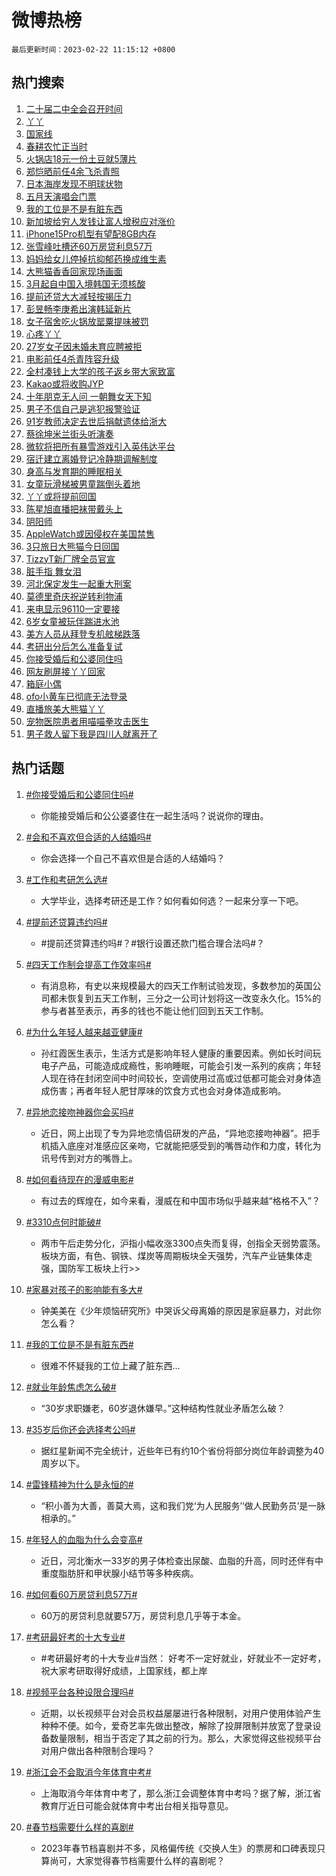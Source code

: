 # 微博热榜

`最后更新时间：2023-02-22 11:15:12 +0800`

## 热门搜索

1. [二十届二中全会召开时间](https://m.weibo.cn/search?containerid=100103type%3D1%26t%3D10%26q%3D%23%E4%BA%8C%E5%8D%81%E5%B1%8A%E4%BA%8C%E4%B8%AD%E5%85%A8%E4%BC%9A%E5%8F%AC%E5%BC%80%E6%97%B6%E9%97%B4%23&stream_entry_id=51&isnewpage=1&extparam=seat%3D1%26stream_entry_id%3D51%26c_type%3D51%26cate%3D10103%26pos%3D0%26filter_type%3Drealtimehot%26dgr%3D0%26display_time%3D1677035710%26pre_seqid%3D167703571045901738303&luicode=10000011&lfid=106003type%253D25%2526t%253D3%2526disable_hot%253D1%2526filter_type%253Drealtimehot)
1. [丫丫](https://m.weibo.cn/search?containerid=100103type%3D1%26t%3D10%26q%3D%E4%B8%AB%E4%B8%AB&stream_entry_id=31&isnewpage=1&extparam=seat%3D1%26c_type%3D31%26band_rank%3D1%26filter_type%3Drealtimehot%26cate%3D5001%26q%3D%25E4%25B8%25AB%25E4%25B8%25AB%26dgr%3D0%26stream_entry_id%3D31%26realpos%3D1%26pos%3D0%26lcate%3D5001%26flag%3D16%26display_time%3D1677035710%26pre_seqid%3D167703571045901738303&luicode=10000011&lfid=106003type%253D25%2526t%253D3%2526disable_hot%253D1%2526filter_type%253Drealtimehot)
1. [国家线](https://m.weibo.cn/search?containerid=100103type%3D1%26t%3D10%26q%3D%E5%9B%BD%E5%AE%B6%E7%BA%BF&stream_entry_id=31&isnewpage=1&extparam=seat%3D1%26c_type%3D31%26band_rank%3D2%26filter_type%3Drealtimehot%26cate%3D5001%26q%3D%25E5%259B%25BD%25E5%25AE%25B6%25E7%25BA%25BF%26dgr%3D0%26stream_entry_id%3D31%26realpos%3D2%26pos%3D1%26lcate%3D5001%26flag%3D16%26display_time%3D1677035710%26pre_seqid%3D167703571045901738303&luicode=10000011&lfid=106003type%253D25%2526t%253D3%2526disable_hot%253D1%2526filter_type%253Drealtimehot)
1. [春耕农忙正当时](https://m.weibo.cn/search?containerid=100103type%3D1%26t%3D10%26q%3D%23%E6%98%A5%E8%80%95%E5%86%9C%E5%BF%99%E6%AD%A3%E5%BD%93%E6%97%B6%23&stream_entry_id=31&isnewpage=1&extparam=seat%3D1%26c_type%3D31%26band_rank%3D3%26filter_type%3Drealtimehot%26cate%3D5001%26q%3D%2523%25E6%2598%25A5%25E8%2580%2595%25E5%2586%259C%25E5%25BF%2599%25E6%25AD%25A3%25E5%25BD%2593%25E6%2597%25B6%2523%26dgr%3D0%26stream_entry_id%3D31%26realpos%3D3%26pos%3D2%26lcate%3D5001%26flag%3D1%26display_time%3D1677035710%26pre_seqid%3D167703571045901738303&luicode=10000011&lfid=106003type%253D25%2526t%253D3%2526disable_hot%253D1%2526filter_type%253Drealtimehot)
1. [火锅店18元一份土豆就5薄片](https://m.weibo.cn/search?containerid=100103type%3D1%26t%3D10%26q%3D%23%E7%81%AB%E9%94%85%E5%BA%9718%E5%85%83%E4%B8%80%E4%BB%BD%E5%9C%9F%E8%B1%86%E5%B0%B15%E8%96%84%E7%89%87%23&stream_entry_id=31&isnewpage=1&extparam=seat%3D1%26c_type%3D31%26band_rank%3D4%26filter_type%3Drealtimehot%26cate%3D5001%26q%3D%2523%25E7%2581%25AB%25E9%2594%2585%25E5%25BA%259718%25E5%2585%2583%25E4%25B8%2580%25E4%25BB%25BD%25E5%259C%259F%25E8%25B1%2586%25E5%25B0%25B15%25E8%2596%2584%25E7%2589%2587%2523%26dgr%3D0%26stream_entry_id%3D31%26realpos%3D4%26pos%3D3%26lcate%3D5001%26flag%3D1%26display_time%3D1677035710%26pre_seqid%3D167703571045901738303&luicode=10000011&lfid=106003type%253D25%2526t%253D3%2526disable_hot%253D1%2526filter_type%253Drealtimehot)
1. [郑恺晒前任4余飞杀青照](https://m.weibo.cn/search?containerid=100103type%3D1%26t%3D10%26q%3D%23%E9%83%91%E6%81%BA%E6%99%92%E5%89%8D%E4%BB%BB4%E4%BD%99%E9%A3%9E%E6%9D%80%E9%9D%92%E7%85%A7%23&stream_entry_id=31&isnewpage=1&extparam=seat%3D1%26c_type%3D31%26band_rank%3D5%26filter_type%3Drealtimehot%26cate%3D5001%26q%3D%2523%25E9%2583%2591%25E6%2581%25BA%25E6%2599%2592%25E5%2589%258D%25E4%25BB%25BB4%25E4%25BD%2599%25E9%25A3%259E%25E6%259D%2580%25E9%259D%2592%25E7%2585%25A7%2523%26dgr%3D0%26stream_entry_id%3D31%26realpos%3D5%26pos%3D4%26lcate%3D5001%26flag%3D1%26display_time%3D1677035710%26pre_seqid%3D167703571045901738303&luicode=10000011&lfid=106003type%253D25%2526t%253D3%2526disable_hot%253D1%2526filter_type%253Drealtimehot)
1. [日本海岸发现不明球状物](https://m.weibo.cn/search?containerid=100103type%3D1%26t%3D10%26q%3D%23%E6%97%A5%E6%9C%AC%E6%B5%B7%E5%B2%B8%E5%8F%91%E7%8E%B0%E4%B8%8D%E6%98%8E%E7%90%83%E7%8A%B6%E7%89%A9%23&stream_entry_id=31&isnewpage=1&extparam=seat%3D1%26c_type%3D31%26band_rank%3D6%26filter_type%3Drealtimehot%26cate%3D5001%26q%3D%2523%25E6%2597%25A5%25E6%259C%25AC%25E6%25B5%25B7%25E5%25B2%25B8%25E5%258F%2591%25E7%258E%25B0%25E4%25B8%258D%25E6%2598%258E%25E7%2590%2583%25E7%258A%25B6%25E7%2589%25A9%2523%26dgr%3D0%26stream_entry_id%3D31%26realpos%3D6%26pos%3D5%26lcate%3D5001%26flag%3D1%26display_time%3D1677035710%26pre_seqid%3D167703571045901738303&luicode=10000011&lfid=106003type%253D25%2526t%253D3%2526disable_hot%253D1%2526filter_type%253Drealtimehot)
1. [五月天演唱会门票](https://m.weibo.cn/search?containerid=100103type%3D1%26t%3D10%26q%3D%E4%BA%94%E6%9C%88%E5%A4%A9%E6%BC%94%E5%94%B1%E4%BC%9A%E9%97%A8%E7%A5%A8&stream_entry_id=31&isnewpage=1&extparam=seat%3D1%26c_type%3D31%26band_rank%3D7%26filter_type%3Drealtimehot%26cate%3D5001%26q%3D%25E4%25BA%2594%25E6%259C%2588%25E5%25A4%25A9%25E6%25BC%2594%25E5%2594%25B1%25E4%25BC%259A%25E9%2597%25A8%25E7%25A5%25A8%26dgr%3D0%26stream_entry_id%3D31%26realpos%3D7%26pos%3D6%26lcate%3D5001%26flag%3D1%26display_time%3D1677035710%26pre_seqid%3D167703571045901738303&luicode=10000011&lfid=106003type%253D25%2526t%253D3%2526disable_hot%253D1%2526filter_type%253Drealtimehot)
1. [我的工位是不是有脏东西](https://m.weibo.cn/search?containerid=100103type%3D1%26t%3D10%26q%3D%23%E6%88%91%E7%9A%84%E5%B7%A5%E4%BD%8D%E6%98%AF%E4%B8%8D%E6%98%AF%E6%9C%89%E8%84%8F%E4%B8%9C%E8%A5%BF%23&stream_entry_id=31&isnewpage=1&extparam=seat%3D1%26c_type%3D31%26band_rank%3D8%26filter_type%3Drealtimehot%26cate%3D5001%26q%3D%2523%25E6%2588%2591%25E7%259A%2584%25E5%25B7%25A5%25E4%25BD%258D%25E6%2598%25AF%25E4%25B8%258D%25E6%2598%25AF%25E6%259C%2589%25E8%2584%258F%25E4%25B8%259C%25E8%25A5%25BF%2523%26dgr%3D0%26stream_entry_id%3D31%26realpos%3D8%26pos%3D7%26lcate%3D5001%26flag%3D1%26display_time%3D1677035710%26pre_seqid%3D167703571045901738303&luicode=10000011&lfid=106003type%253D25%2526t%253D3%2526disable_hot%253D1%2526filter_type%253Drealtimehot)
1. [新加坡给穷人发钱让富人增税应对涨价](https://m.weibo.cn/search?containerid=100103type%3D1%26t%3D10%26q%3D%23%E6%96%B0%E5%8A%A0%E5%9D%A1%E7%BB%99%E7%A9%B7%E4%BA%BA%E5%8F%91%E9%92%B1%E8%AE%A9%E5%AF%8C%E4%BA%BA%E5%A2%9E%E7%A8%8E%E5%BA%94%E5%AF%B9%E6%B6%A8%E4%BB%B7%23&stream_entry_id=31&isnewpage=1&extparam=seat%3D1%26c_type%3D31%26band_rank%3D9%26filter_type%3Drealtimehot%26cate%3D5001%26q%3D%2523%25E6%2596%25B0%25E5%258A%25A0%25E5%259D%25A1%25E7%25BB%2599%25E7%25A9%25B7%25E4%25BA%25BA%25E5%258F%2591%25E9%2592%25B1%25E8%25AE%25A9%25E5%25AF%258C%25E4%25BA%25BA%25E5%25A2%259E%25E7%25A8%258E%25E5%25BA%2594%25E5%25AF%25B9%25E6%25B6%25A8%25E4%25BB%25B7%2523%26dgr%3D0%26stream_entry_id%3D31%26realpos%3D9%26pos%3D8%26lcate%3D5001%26flag%3D1%26display_time%3D1677035710%26pre_seqid%3D167703571045901738303&luicode=10000011&lfid=106003type%253D25%2526t%253D3%2526disable_hot%253D1%2526filter_type%253Drealtimehot)
1. [iPhone15Pro机型有望配8GB内存](https://m.weibo.cn/search?containerid=100103type%3D1%26t%3D10%26q%3D%23iPhone15Pro%E6%9C%BA%E5%9E%8B%E6%9C%89%E6%9C%9B%E9%85%8D8GB%E5%86%85%E5%AD%98%23&stream_entry_id=31&isnewpage=1&extparam=seat%3D1%26c_type%3D31%26band_rank%3D10%26filter_type%3Drealtimehot%26cate%3D5001%26q%3D%2523iPhone15Pro%25E6%259C%25BA%25E5%259E%258B%25E6%259C%2589%25E6%259C%259B%25E9%2585%258D8GB%25E5%2586%2585%25E5%25AD%2598%2523%26dgr%3D0%26stream_entry_id%3D31%26realpos%3D10%26pos%3D9%26lcate%3D5001%26flag%3D1%26display_time%3D1677035710%26pre_seqid%3D167703571045901738303&luicode=10000011&lfid=106003type%253D25%2526t%253D3%2526disable_hot%253D1%2526filter_type%253Drealtimehot)
1. [张雪峰吐槽还60万房贷利息57万](https://m.weibo.cn/search?containerid=100103type%3D1%26t%3D10%26q%3D%23%E5%BC%A0%E9%9B%AA%E5%B3%B0%E5%90%90%E6%A7%BD%E8%BF%9860%E4%B8%87%E6%88%BF%E8%B4%B7%E5%88%A9%E6%81%AF57%E4%B8%87%23&stream_entry_id=31&isnewpage=1&extparam=seat%3D1%26c_type%3D31%26band_rank%3D11%26filter_type%3Drealtimehot%26cate%3D5001%26q%3D%2523%25E5%25BC%25A0%25E9%259B%25AA%25E5%25B3%25B0%25E5%2590%2590%25E6%25A7%25BD%25E8%25BF%259860%25E4%25B8%2587%25E6%2588%25BF%25E8%25B4%25B7%25E5%2588%25A9%25E6%2581%25AF57%25E4%25B8%2587%2523%26dgr%3D0%26stream_entry_id%3D31%26realpos%3D11%26pos%3D10%26lcate%3D5001%26flag%3D2%26display_time%3D1677035710%26pre_seqid%3D167703571045901738303&luicode=10000011&lfid=106003type%253D25%2526t%253D3%2526disable_hot%253D1%2526filter_type%253Drealtimehot)
1. [妈妈给女儿停掉抗抑郁药换成维生素](https://m.weibo.cn/search?containerid=100103type%3D1%26t%3D10%26q%3D%23%E5%A6%88%E5%A6%88%E7%BB%99%E5%A5%B3%E5%84%BF%E5%81%9C%E6%8E%89%E6%8A%97%E6%8A%91%E9%83%81%E8%8D%AF%E6%8D%A2%E6%88%90%E7%BB%B4%E7%94%9F%E7%B4%A0%23&stream_entry_id=31&isnewpage=1&extparam=seat%3D1%26c_type%3D31%26band_rank%3D12%26filter_type%3Drealtimehot%26cate%3D5001%26q%3D%2523%25E5%25A6%2588%25E5%25A6%2588%25E7%25BB%2599%25E5%25A5%25B3%25E5%2584%25BF%25E5%2581%259C%25E6%258E%2589%25E6%258A%2597%25E6%258A%2591%25E9%2583%2581%25E8%258D%25AF%25E6%258D%25A2%25E6%2588%2590%25E7%25BB%25B4%25E7%2594%259F%25E7%25B4%25A0%2523%26dgr%3D0%26stream_entry_id%3D31%26realpos%3D12%26pos%3D11%26lcate%3D5001%26flag%3D1%26display_time%3D1677035710%26pre_seqid%3D167703571045901738303&luicode=10000011&lfid=106003type%253D25%2526t%253D3%2526disable_hot%253D1%2526filter_type%253Drealtimehot)
1. [大熊猫香香回家现场画面](https://m.weibo.cn/search?containerid=100103type%3D1%26t%3D10%26q%3D%23%E5%A4%A7%E7%86%8A%E7%8C%AB%E9%A6%99%E9%A6%99%E5%9B%9E%E5%AE%B6%E7%8E%B0%E5%9C%BA%E7%94%BB%E9%9D%A2%23&stream_entry_id=31&isnewpage=1&extparam=seat%3D1%26c_type%3D31%26band_rank%3D13%26filter_type%3Drealtimehot%26cate%3D5001%26q%3D%2523%25E5%25A4%25A7%25E7%2586%258A%25E7%258C%25AB%25E9%25A6%2599%25E9%25A6%2599%25E5%259B%259E%25E5%25AE%25B6%25E7%258E%25B0%25E5%259C%25BA%25E7%2594%25BB%25E9%259D%25A2%2523%26dgr%3D0%26stream_entry_id%3D31%26realpos%3D13%26pos%3D12%26lcate%3D5001%26flag%3D0%26display_time%3D1677035710%26pre_seqid%3D167703571045901738303&luicode=10000011&lfid=106003type%253D25%2526t%253D3%2526disable_hot%253D1%2526filter_type%253Drealtimehot)
1. [3月起自中国入境韩国无须核酸](https://m.weibo.cn/search?containerid=100103type%3D1%26t%3D10%26q%3D%233%E6%9C%88%E8%B5%B7%E8%87%AA%E4%B8%AD%E5%9B%BD%E5%85%A5%E5%A2%83%E9%9F%A9%E5%9B%BD%E6%97%A0%E9%A1%BB%E6%A0%B8%E9%85%B8%23&stream_entry_id=31&isnewpage=1&extparam=seat%3D1%26c_type%3D31%26band_rank%3D14%26filter_type%3Drealtimehot%26cate%3D5001%26q%3D%25233%25E6%259C%2588%25E8%25B5%25B7%25E8%2587%25AA%25E4%25B8%25AD%25E5%259B%25BD%25E5%2585%25A5%25E5%25A2%2583%25E9%259F%25A9%25E5%259B%25BD%25E6%2597%25A0%25E9%25A1%25BB%25E6%25A0%25B8%25E9%2585%25B8%2523%26dgr%3D0%26stream_entry_id%3D31%26realpos%3D14%26pos%3D13%26lcate%3D5001%26flag%3D1%26display_time%3D1677035710%26pre_seqid%3D167703571045901738303&luicode=10000011&lfid=106003type%253D25%2526t%253D3%2526disable_hot%253D1%2526filter_type%253Drealtimehot)
1. [提前还贷大大减轻按揭压力](https://m.weibo.cn/search?containerid=100103type%3D1%26t%3D10%26q%3D%23%E6%8F%90%E5%89%8D%E8%BF%98%E8%B4%B7%E5%A4%A7%E5%A4%A7%E5%87%8F%E8%BD%BB%E6%8C%89%E6%8F%AD%E5%8E%8B%E5%8A%9B%23&stream_entry_id=31&isnewpage=1&extparam=seat%3D1%26c_type%3D31%26band_rank%3D15%26filter_type%3Drealtimehot%26cate%3D5001%26q%3D%2523%25E6%258F%2590%25E5%2589%258D%25E8%25BF%2598%25E8%25B4%25B7%25E5%25A4%25A7%25E5%25A4%25A7%25E5%2587%258F%25E8%25BD%25BB%25E6%258C%2589%25E6%258F%25AD%25E5%258E%258B%25E5%258A%259B%2523%26dgr%3D0%26stream_entry_id%3D31%26realpos%3D15%26pos%3D14%26lcate%3D5001%26flag%3D1%26display_time%3D1677035710%26pre_seqid%3D167703571045901738303&luicode=10000011&lfid=106003type%253D25%2526t%253D3%2526disable_hot%253D1%2526filter_type%253Drealtimehot)
1. [彭昱畅李庚希出演韩延新片](https://m.weibo.cn/search?containerid=100103type%3D1%26t%3D10%26q%3D%23%E5%BD%AD%E6%98%B1%E7%95%85%E6%9D%8E%E5%BA%9A%E5%B8%8C%E5%87%BA%E6%BC%94%E9%9F%A9%E5%BB%B6%E6%96%B0%E7%89%87%23&stream_entry_id=31&isnewpage=1&extparam=seat%3D1%26c_type%3D31%26band_rank%3D16%26filter_type%3Drealtimehot%26cate%3D5001%26q%3D%2523%25E5%25BD%25AD%25E6%2598%25B1%25E7%2595%2585%25E6%259D%258E%25E5%25BA%259A%25E5%25B8%258C%25E5%2587%25BA%25E6%25BC%2594%25E9%259F%25A9%25E5%25BB%25B6%25E6%2596%25B0%25E7%2589%2587%2523%26dgr%3D0%26stream_entry_id%3D31%26realpos%3D16%26pos%3D15%26lcate%3D5001%26flag%3D1%26display_time%3D1677035710%26pre_seqid%3D167703571045901738303&luicode=10000011&lfid=106003type%253D25%2526t%253D3%2526disable_hot%253D1%2526filter_type%253Drealtimehot)
1. [女子宿舍吃火锅放罂粟提味被罚](https://m.weibo.cn/search?containerid=100103type%3D1%26t%3D10%26q%3D%23%E5%A5%B3%E5%AD%90%E5%AE%BF%E8%88%8D%E5%90%83%E7%81%AB%E9%94%85%E6%94%BE%E7%BD%82%E7%B2%9F%E6%8F%90%E5%91%B3%E8%A2%AB%E7%BD%9A%23&stream_entry_id=31&isnewpage=1&extparam=seat%3D1%26c_type%3D31%26band_rank%3D17%26filter_type%3Drealtimehot%26cate%3D5001%26q%3D%2523%25E5%25A5%25B3%25E5%25AD%2590%25E5%25AE%25BF%25E8%2588%258D%25E5%2590%2583%25E7%2581%25AB%25E9%2594%2585%25E6%2594%25BE%25E7%25BD%2582%25E7%25B2%259F%25E6%258F%2590%25E5%2591%25B3%25E8%25A2%25AB%25E7%25BD%259A%2523%26dgr%3D0%26stream_entry_id%3D31%26realpos%3D17%26pos%3D16%26lcate%3D5001%26flag%3D0%26display_time%3D1677035710%26pre_seqid%3D167703571045901738303&luicode=10000011&lfid=106003type%253D25%2526t%253D3%2526disable_hot%253D1%2526filter_type%253Drealtimehot)
1. [心疼丫丫](https://m.weibo.cn/search?containerid=100103type%3D1%26t%3D10%26q%3D%23%E5%BF%83%E7%96%BC%E4%B8%AB%E4%B8%AB%23&stream_entry_id=31&isnewpage=1&extparam=seat%3D1%26c_type%3D31%26band_rank%3D18%26filter_type%3Drealtimehot%26cate%3D5001%26q%3D%2523%25E5%25BF%2583%25E7%2596%25BC%25E4%25B8%25AB%25E4%25B8%25AB%2523%26dgr%3D0%26stream_entry_id%3D31%26realpos%3D18%26pos%3D17%26lcate%3D5001%26flag%3D1%26display_time%3D1677035710%26pre_seqid%3D167703571045901738303&luicode=10000011&lfid=106003type%253D25%2526t%253D3%2526disable_hot%253D1%2526filter_type%253Drealtimehot)
1. [27岁女子因未婚未育应聘被拒](https://m.weibo.cn/search?containerid=100103type%3D1%26t%3D10%26q%3D%2327%E5%B2%81%E5%A5%B3%E5%AD%90%E5%9B%A0%E6%9C%AA%E5%A9%9A%E6%9C%AA%E8%82%B2%E5%BA%94%E8%81%98%E8%A2%AB%E6%8B%92%23&stream_entry_id=31&isnewpage=1&extparam=seat%3D1%26c_type%3D31%26band_rank%3D19%26filter_type%3Drealtimehot%26cate%3D5001%26q%3D%252327%25E5%25B2%2581%25E5%25A5%25B3%25E5%25AD%2590%25E5%259B%25A0%25E6%259C%25AA%25E5%25A9%259A%25E6%259C%25AA%25E8%2582%25B2%25E5%25BA%2594%25E8%2581%2598%25E8%25A2%25AB%25E6%258B%2592%2523%26dgr%3D0%26stream_entry_id%3D31%26realpos%3D19%26pos%3D18%26lcate%3D5001%26flag%3D0%26display_time%3D1677035710%26pre_seqid%3D167703571045901738303&luicode=10000011&lfid=106003type%253D25%2526t%253D3%2526disable_hot%253D1%2526filter_type%253Drealtimehot)
1. [电影前任4杀青阵容升级](https://m.weibo.cn/search?containerid=100103type%3D1%26t%3D10%26q%3D%23%E7%94%B5%E5%BD%B1%E5%89%8D%E4%BB%BB4%E6%9D%80%E9%9D%92%E9%98%B5%E5%AE%B9%E5%8D%87%E7%BA%A7%23&stream_entry_id=31&isnewpage=1&extparam=seat%3D1%26c_type%3D31%26band_rank%3D20%26filter_type%3Drealtimehot%26cate%3D5001%26q%3D%2523%25E7%2594%25B5%25E5%25BD%25B1%25E5%2589%258D%25E4%25BB%25BB4%25E6%259D%2580%25E9%259D%2592%25E9%2598%25B5%25E5%25AE%25B9%25E5%258D%2587%25E7%25BA%25A7%2523%26dgr%3D0%26stream_entry_id%3D31%26realpos%3D20%26pos%3D19%26lcate%3D5001%26flag%3D0%26display_time%3D1677035710%26pre_seqid%3D167703571045901738303&luicode=10000011&lfid=106003type%253D25%2526t%253D3%2526disable_hot%253D1%2526filter_type%253Drealtimehot)
1. [全村凑钱上大学的孩子返乡带大家致富](https://m.weibo.cn/search?containerid=100103type%3D1%26t%3D10%26q%3D%23%E5%85%A8%E6%9D%91%E5%87%91%E9%92%B1%E4%B8%8A%E5%A4%A7%E5%AD%A6%E7%9A%84%E5%AD%A9%E5%AD%90%E8%BF%94%E4%B9%A1%E5%B8%A6%E5%A4%A7%E5%AE%B6%E8%87%B4%E5%AF%8C%23&stream_entry_id=31&isnewpage=1&extparam=seat%3D1%26c_type%3D31%26band_rank%3D21%26filter_type%3Drealtimehot%26cate%3D5001%26q%3D%2523%25E5%2585%25A8%25E6%259D%2591%25E5%2587%2591%25E9%2592%25B1%25E4%25B8%258A%25E5%25A4%25A7%25E5%25AD%25A6%25E7%259A%2584%25E5%25AD%25A9%25E5%25AD%2590%25E8%25BF%2594%25E4%25B9%25A1%25E5%25B8%25A6%25E5%25A4%25A7%25E5%25AE%25B6%25E8%2587%25B4%25E5%25AF%258C%2523%26dgr%3D0%26stream_entry_id%3D31%26realpos%3D21%26pos%3D20%26lcate%3D5001%26flag%3D1%26display_time%3D1677035710%26pre_seqid%3D167703571045901738303&luicode=10000011&lfid=106003type%253D25%2526t%253D3%2526disable_hot%253D1%2526filter_type%253Drealtimehot)
1. [Kakao或将收购JYP](https://m.weibo.cn/search?containerid=100103type%3D1%26t%3D10%26q%3D%23Kakao%E6%88%96%E5%B0%86%E6%94%B6%E8%B4%ADJYP%23&stream_entry_id=31&isnewpage=1&extparam=seat%3D1%26c_type%3D31%26band_rank%3D22%26filter_type%3Drealtimehot%26cate%3D5001%26q%3D%2523Kakao%25E6%2588%2596%25E5%25B0%2586%25E6%2594%25B6%25E8%25B4%25ADJYP%2523%26dgr%3D0%26stream_entry_id%3D31%26realpos%3D22%26pos%3D21%26lcate%3D5001%26flag%3D0%26display_time%3D1677035710%26pre_seqid%3D167703571045901738303&luicode=10000011&lfid=106003type%253D25%2526t%253D3%2526disable_hot%253D1%2526filter_type%253Drealtimehot)
1. [十年朋克无人问 一朝舞女天下知](https://m.weibo.cn/search?containerid=100103type%3D1%26t%3D10%26q%3D%E5%8D%81%E5%B9%B4%E6%9C%8B%E5%85%8B%E6%97%A0%E4%BA%BA%E9%97%AE+%E4%B8%80%E6%9C%9D%E8%88%9E%E5%A5%B3%E5%A4%A9%E4%B8%8B%E7%9F%A5&stream_entry_id=31&isnewpage=1&extparam=seat%3D1%26c_type%3D31%26band_rank%3D23%26filter_type%3Drealtimehot%26cate%3D5001%26q%3D%25E5%258D%2581%25E5%25B9%25B4%25E6%259C%258B%25E5%2585%258B%25E6%2597%25A0%25E4%25BA%25BA%25E9%2597%25AE%2520%25E4%25B8%2580%25E6%259C%259D%25E8%2588%259E%25E5%25A5%25B3%25E5%25A4%25A9%25E4%25B8%258B%25E7%259F%25A5%26dgr%3D0%26stream_entry_id%3D31%26realpos%3D23%26pos%3D22%26lcate%3D5001%26flag%3D1%26display_time%3D1677035710%26pre_seqid%3D167703571045901738303&luicode=10000011&lfid=106003type%253D25%2526t%253D3%2526disable_hot%253D1%2526filter_type%253Drealtimehot)
1. [男子不信自己是逃犯报警验证](https://m.weibo.cn/search?containerid=100103type%3D1%26t%3D10%26q%3D%23%E7%94%B7%E5%AD%90%E4%B8%8D%E4%BF%A1%E8%87%AA%E5%B7%B1%E6%98%AF%E9%80%83%E7%8A%AF%E6%8A%A5%E8%AD%A6%E9%AA%8C%E8%AF%81%23&stream_entry_id=31&isnewpage=1&extparam=seat%3D1%26c_type%3D31%26band_rank%3D24%26filter_type%3Drealtimehot%26cate%3D5001%26q%3D%2523%25E7%2594%25B7%25E5%25AD%2590%25E4%25B8%258D%25E4%25BF%25A1%25E8%2587%25AA%25E5%25B7%25B1%25E6%2598%25AF%25E9%2580%2583%25E7%258A%25AF%25E6%258A%25A5%25E8%25AD%25A6%25E9%25AA%258C%25E8%25AF%2581%2523%26dgr%3D0%26stream_entry_id%3D31%26realpos%3D24%26pos%3D23%26lcate%3D5001%26flag%3D0%26display_time%3D1677035710%26pre_seqid%3D167703571045901738303&luicode=10000011&lfid=106003type%253D25%2526t%253D3%2526disable_hot%253D1%2526filter_type%253Drealtimehot)
1. [91岁教师决定去世后捐献遗体给浙大](https://m.weibo.cn/search?containerid=100103type%3D1%26t%3D10%26q%3D%2391%E5%B2%81%E6%95%99%E5%B8%88%E5%86%B3%E5%AE%9A%E5%8E%BB%E4%B8%96%E5%90%8E%E6%8D%90%E7%8C%AE%E9%81%97%E4%BD%93%E7%BB%99%E6%B5%99%E5%A4%A7%23&stream_entry_id=31&isnewpage=1&extparam=seat%3D1%26c_type%3D31%26band_rank%3D25%26filter_type%3Drealtimehot%26cate%3D5001%26q%3D%252391%25E5%25B2%2581%25E6%2595%2599%25E5%25B8%2588%25E5%2586%25B3%25E5%25AE%259A%25E5%258E%25BB%25E4%25B8%2596%25E5%2590%258E%25E6%258D%2590%25E7%258C%25AE%25E9%2581%2597%25E4%25BD%2593%25E7%25BB%2599%25E6%25B5%2599%25E5%25A4%25A7%2523%26dgr%3D0%26stream_entry_id%3D31%26realpos%3D25%26pos%3D24%26lcate%3D5001%26flag%3D1%26display_time%3D1677035710%26pre_seqid%3D167703571045901738303&luicode=10000011&lfid=106003type%253D25%2526t%253D3%2526disable_hot%253D1%2526filter_type%253Drealtimehot)
1. [蔡徐坤米兰街头听演奏](https://m.weibo.cn/search?containerid=100103type%3D1%26t%3D10%26q%3D%23%E8%94%A1%E5%BE%90%E5%9D%A4%E7%B1%B3%E5%85%B0%E8%A1%97%E5%A4%B4%E5%90%AC%E6%BC%94%E5%A5%8F%23&stream_entry_id=31&isnewpage=1&extparam=seat%3D1%26c_type%3D31%26band_rank%3D26%26filter_type%3Drealtimehot%26cate%3D5001%26q%3D%2523%25E8%2594%25A1%25E5%25BE%2590%25E5%259D%25A4%25E7%25B1%25B3%25E5%2585%25B0%25E8%25A1%2597%25E5%25A4%25B4%25E5%2590%25AC%25E6%25BC%2594%25E5%25A5%258F%2523%26dgr%3D0%26stream_entry_id%3D31%26realpos%3D26%26pos%3D25%26lcate%3D5001%26flag%3D0%26display_time%3D1677035710%26pre_seqid%3D167703571045901738303&luicode=10000011&lfid=106003type%253D25%2526t%253D3%2526disable_hot%253D1%2526filter_type%253Drealtimehot)
1. [微软将把所有暴雪游戏引入英伟达平台](https://m.weibo.cn/search?containerid=100103type%3D1%26t%3D10%26q%3D%23%E5%BE%AE%E8%BD%AF%E5%B0%86%E6%8A%8A%E6%89%80%E6%9C%89%E6%9A%B4%E9%9B%AA%E6%B8%B8%E6%88%8F%E5%BC%95%E5%85%A5%E8%8B%B1%E4%BC%9F%E8%BE%BE%E5%B9%B3%E5%8F%B0%23&stream_entry_id=31&isnewpage=1&extparam=seat%3D1%26c_type%3D31%26band_rank%3D27%26filter_type%3Drealtimehot%26cate%3D5001%26q%3D%2523%25E5%25BE%25AE%25E8%25BD%25AF%25E5%25B0%2586%25E6%258A%258A%25E6%2589%2580%25E6%259C%2589%25E6%259A%25B4%25E9%259B%25AA%25E6%25B8%25B8%25E6%2588%258F%25E5%25BC%2595%25E5%2585%25A5%25E8%258B%25B1%25E4%25BC%259F%25E8%25BE%25BE%25E5%25B9%25B3%25E5%258F%25B0%2523%26dgr%3D0%26stream_entry_id%3D31%26realpos%3D27%26pos%3D26%26lcate%3D5001%26flag%3D0%26display_time%3D1677035710%26pre_seqid%3D167703571045901738303&luicode=10000011&lfid=106003type%253D25%2526t%253D3%2526disable_hot%253D1%2526filter_type%253Drealtimehot)
1. [宿迁建立离婚登记冷静期调解制度](https://m.weibo.cn/search?containerid=100103type%3D1%26t%3D10%26q%3D%23%E5%AE%BF%E8%BF%81%E5%BB%BA%E7%AB%8B%E7%A6%BB%E5%A9%9A%E7%99%BB%E8%AE%B0%E5%86%B7%E9%9D%99%E6%9C%9F%E8%B0%83%E8%A7%A3%E5%88%B6%E5%BA%A6%23&stream_entry_id=31&isnewpage=1&extparam=seat%3D1%26c_type%3D31%26band_rank%3D28%26filter_type%3Drealtimehot%26cate%3D5001%26q%3D%2523%25E5%25AE%25BF%25E8%25BF%2581%25E5%25BB%25BA%25E7%25AB%258B%25E7%25A6%25BB%25E5%25A9%259A%25E7%2599%25BB%25E8%25AE%25B0%25E5%2586%25B7%25E9%259D%2599%25E6%259C%259F%25E8%25B0%2583%25E8%25A7%25A3%25E5%2588%25B6%25E5%25BA%25A6%2523%26dgr%3D0%26stream_entry_id%3D31%26realpos%3D28%26pos%3D27%26lcate%3D5001%26flag%3D0%26display_time%3D1677035710%26pre_seqid%3D167703571045901738303&luicode=10000011&lfid=106003type%253D25%2526t%253D3%2526disable_hot%253D1%2526filter_type%253Drealtimehot)
1. [身高与发育期的睡眠相关](https://m.weibo.cn/search?containerid=100103type%3D1%26t%3D10%26q%3D%23%E8%BA%AB%E9%AB%98%E4%B8%8E%E5%8F%91%E8%82%B2%E6%9C%9F%E7%9A%84%E7%9D%A1%E7%9C%A0%E7%9B%B8%E5%85%B3%23&stream_entry_id=31&isnewpage=1&extparam=seat%3D1%26c_type%3D31%26band_rank%3D29%26filter_type%3Drealtimehot%26cate%3D5001%26q%3D%2523%25E8%25BA%25AB%25E9%25AB%2598%25E4%25B8%258E%25E5%258F%2591%25E8%2582%25B2%25E6%259C%259F%25E7%259A%2584%25E7%259D%25A1%25E7%259C%25A0%25E7%259B%25B8%25E5%2585%25B3%2523%26dgr%3D0%26stream_entry_id%3D31%26realpos%3D29%26pos%3D28%26lcate%3D5001%26flag%3D0%26display_time%3D1677035710%26pre_seqid%3D167703571045901738303&luicode=10000011&lfid=106003type%253D25%2526t%253D3%2526disable_hot%253D1%2526filter_type%253Drealtimehot)
1. [女童玩滑梯被男童踹倒头着地](https://m.weibo.cn/search?containerid=100103type%3D1%26t%3D10%26q%3D%23%E5%A5%B3%E7%AB%A5%E7%8E%A9%E6%BB%91%E6%A2%AF%E8%A2%AB%E7%94%B7%E7%AB%A5%E8%B8%B9%E5%80%92%E5%A4%B4%E7%9D%80%E5%9C%B0%23&stream_entry_id=31&isnewpage=1&extparam=seat%3D1%26c_type%3D31%26band_rank%3D30%26filter_type%3Drealtimehot%26cate%3D5001%26q%3D%2523%25E5%25A5%25B3%25E7%25AB%25A5%25E7%258E%25A9%25E6%25BB%2591%25E6%25A2%25AF%25E8%25A2%25AB%25E7%2594%25B7%25E7%25AB%25A5%25E8%25B8%25B9%25E5%2580%2592%25E5%25A4%25B4%25E7%259D%2580%25E5%259C%25B0%2523%26dgr%3D0%26stream_entry_id%3D31%26realpos%3D30%26pos%3D29%26lcate%3D5001%26flag%3D1%26display_time%3D1677035710%26pre_seqid%3D167703571045901738303&luicode=10000011&lfid=106003type%253D25%2526t%253D3%2526disable_hot%253D1%2526filter_type%253Drealtimehot)
1. [丫丫或将提前回国](https://m.weibo.cn/search?containerid=100103type%3D1%26t%3D10%26q%3D%23%E4%B8%AB%E4%B8%AB%E6%88%96%E5%B0%86%E6%8F%90%E5%89%8D%E5%9B%9E%E5%9B%BD%23&stream_entry_id=31&isnewpage=1&extparam=seat%3D1%26c_type%3D31%26band_rank%3D31%26filter_type%3Drealtimehot%26cate%3D5001%26q%3D%2523%25E4%25B8%25AB%25E4%25B8%25AB%25E6%2588%2596%25E5%25B0%2586%25E6%258F%2590%25E5%2589%258D%25E5%259B%259E%25E5%259B%25BD%2523%26dgr%3D0%26stream_entry_id%3D31%26realpos%3D31%26pos%3D30%26lcate%3D5001%26flag%3D1%26display_time%3D1677035710%26pre_seqid%3D167703571045901738303&luicode=10000011&lfid=106003type%253D25%2526t%253D3%2526disable_hot%253D1%2526filter_type%253Drealtimehot)
1. [陈星旭直播把袜带戴头上](https://m.weibo.cn/search?containerid=100103type%3D1%26t%3D10%26q%3D%23%E9%99%88%E6%98%9F%E6%97%AD%E7%9B%B4%E6%92%AD%E6%8A%8A%E8%A2%9C%E5%B8%A6%E6%88%B4%E5%A4%B4%E4%B8%8A%23&stream_entry_id=31&isnewpage=1&extparam=seat%3D1%26c_type%3D31%26band_rank%3D32%26filter_type%3Drealtimehot%26cate%3D5001%26q%3D%2523%25E9%2599%2588%25E6%2598%259F%25E6%2597%25AD%25E7%259B%25B4%25E6%2592%25AD%25E6%258A%258A%25E8%25A2%259C%25E5%25B8%25A6%25E6%2588%25B4%25E5%25A4%25B4%25E4%25B8%258A%2523%26dgr%3D0%26stream_entry_id%3D31%26realpos%3D32%26pos%3D31%26lcate%3D5001%26flag%3D1%26display_time%3D1677035710%26pre_seqid%3D167703571045901738303&luicode=10000011&lfid=106003type%253D25%2526t%253D3%2526disable_hot%253D1%2526filter_type%253Drealtimehot)
1. [阴阳师](https://m.weibo.cn/search?containerid=100103type%3D1%26t%3D10%26q%3D%E9%98%B4%E9%98%B3%E5%B8%88&stream_entry_id=31&isnewpage=1&extparam=seat%3D1%26c_type%3D31%26band_rank%3D33%26filter_type%3Drealtimehot%26cate%3D5001%26q%3D%25E9%2598%25B4%25E9%2598%25B3%25E5%25B8%2588%26dgr%3D0%26stream_entry_id%3D31%26realpos%3D33%26pos%3D32%26lcate%3D5001%26flag%3D1%26display_time%3D1677035710%26pre_seqid%3D167703571045901738303&luicode=10000011&lfid=106003type%253D25%2526t%253D3%2526disable_hot%253D1%2526filter_type%253Drealtimehot)
1. [AppleWatch或因侵权在美国禁售](https://m.weibo.cn/search?containerid=100103type%3D1%26t%3D10%26q%3D%23AppleWatch%E6%88%96%E5%9B%A0%E4%BE%B5%E6%9D%83%E5%9C%A8%E7%BE%8E%E5%9B%BD%E7%A6%81%E5%94%AE%23&stream_entry_id=31&isnewpage=1&extparam=seat%3D1%26c_type%3D31%26band_rank%3D34%26filter_type%3Drealtimehot%26cate%3D5001%26q%3D%2523AppleWatch%25E6%2588%2596%25E5%259B%25A0%25E4%25BE%25B5%25E6%259D%2583%25E5%259C%25A8%25E7%25BE%258E%25E5%259B%25BD%25E7%25A6%2581%25E5%2594%25AE%2523%26dgr%3D0%26stream_entry_id%3D31%26realpos%3D34%26pos%3D33%26lcate%3D5001%26flag%3D1%26display_time%3D1677035710%26pre_seqid%3D167703571045901738303&luicode=10000011&lfid=106003type%253D25%2526t%253D3%2526disable_hot%253D1%2526filter_type%253Drealtimehot)
1. [3只旅日大熊猫今日回国](https://m.weibo.cn/search?containerid=100103type%3D1%26t%3D10%26q%3D%233%E5%8F%AA%E6%97%85%E6%97%A5%E5%A4%A7%E7%86%8A%E7%8C%AB%E4%BB%8A%E6%97%A5%E5%9B%9E%E5%9B%BD%23&stream_entry_id=31&isnewpage=1&extparam=seat%3D1%26c_type%3D31%26band_rank%3D35%26filter_type%3Drealtimehot%26cate%3D5001%26q%3D%25233%25E5%258F%25AA%25E6%2597%2585%25E6%2597%25A5%25E5%25A4%25A7%25E7%2586%258A%25E7%258C%25AB%25E4%25BB%258A%25E6%2597%25A5%25E5%259B%259E%25E5%259B%25BD%2523%26dgr%3D0%26stream_entry_id%3D31%26realpos%3D35%26pos%3D34%26lcate%3D5001%26flag%3D1%26display_time%3D1677035710%26pre_seqid%3D167703571045901738303&luicode=10000011&lfid=106003type%253D25%2526t%253D3%2526disable_hot%253D1%2526filter_type%253Drealtimehot)
1. [TizzyT新厂牌全员官宣](https://m.weibo.cn/search?containerid=100103type%3D1%26t%3D10%26q%3D%23TizzyT%E6%96%B0%E5%8E%82%E7%89%8C%E5%85%A8%E5%91%98%E5%AE%98%E5%AE%A3%23&stream_entry_id=31&isnewpage=1&extparam=seat%3D1%26c_type%3D31%26band_rank%3D36%26filter_type%3Drealtimehot%26cate%3D5001%26q%3D%2523TizzyT%25E6%2596%25B0%25E5%258E%2582%25E7%2589%258C%25E5%2585%25A8%25E5%2591%2598%25E5%25AE%2598%25E5%25AE%25A3%2523%26dgr%3D0%26stream_entry_id%3D31%26realpos%3D36%26pos%3D35%26lcate%3D5001%26flag%3D1%26display_time%3D1677035710%26pre_seqid%3D167703571045901738303&luicode=10000011&lfid=106003type%253D25%2526t%253D3%2526disable_hot%253D1%2526filter_type%253Drealtimehot)
1. [脏手指 舞女泪](https://m.weibo.cn/search?containerid=100103type%3D1%26t%3D10%26q%3D%E8%84%8F%E6%89%8B%E6%8C%87+%E8%88%9E%E5%A5%B3%E6%B3%AA&stream_entry_id=31&isnewpage=1&extparam=seat%3D1%26c_type%3D31%26band_rank%3D37%26filter_type%3Drealtimehot%26cate%3D5001%26q%3D%25E8%2584%258F%25E6%2589%258B%25E6%258C%2587%2520%25E8%2588%259E%25E5%25A5%25B3%25E6%25B3%25AA%26dgr%3D0%26stream_entry_id%3D31%26realpos%3D37%26pos%3D36%26lcate%3D5001%26flag%3D0%26display_time%3D1677035710%26pre_seqid%3D167703571045901738303&luicode=10000011&lfid=106003type%253D25%2526t%253D3%2526disable_hot%253D1%2526filter_type%253Drealtimehot)
1. [河北保定发生一起重大刑案](https://m.weibo.cn/search?containerid=100103type%3D1%26t%3D10%26q%3D%23%E6%B2%B3%E5%8C%97%E4%BF%9D%E5%AE%9A%E5%8F%91%E7%94%9F%E4%B8%80%E8%B5%B7%E9%87%8D%E5%A4%A7%E5%88%91%E6%A1%88%23&stream_entry_id=31&isnewpage=1&extparam=seat%3D1%26c_type%3D31%26band_rank%3D38%26filter_type%3Drealtimehot%26cate%3D5001%26q%3D%2523%25E6%25B2%25B3%25E5%258C%2597%25E4%25BF%259D%25E5%25AE%259A%25E5%258F%2591%25E7%2594%259F%25E4%25B8%2580%25E8%25B5%25B7%25E9%2587%258D%25E5%25A4%25A7%25E5%2588%2591%25E6%25A1%2588%2523%26dgr%3D0%26stream_entry_id%3D31%26realpos%3D38%26pos%3D37%26lcate%3D5001%26flag%3D0%26display_time%3D1677035710%26pre_seqid%3D167703571045901738303&luicode=10000011&lfid=106003type%253D25%2526t%253D3%2526disable_hot%253D1%2526filter_type%253Drealtimehot)
1. [莫德里奇庆祝逆转利物浦](https://m.weibo.cn/search?containerid=100103type%3D1%26t%3D10%26q%3D%23%E8%8E%AB%E5%BE%B7%E9%87%8C%E5%A5%87%E5%BA%86%E7%A5%9D%E9%80%86%E8%BD%AC%E5%88%A9%E7%89%A9%E6%B5%A6%23&stream_entry_id=31&isnewpage=1&extparam=seat%3D1%26c_type%3D31%26band_rank%3D39%26filter_type%3Drealtimehot%26cate%3D5001%26q%3D%2523%25E8%258E%25AB%25E5%25BE%25B7%25E9%2587%258C%25E5%25A5%2587%25E5%25BA%2586%25E7%25A5%259D%25E9%2580%2586%25E8%25BD%25AC%25E5%2588%25A9%25E7%2589%25A9%25E6%25B5%25A6%2523%26dgr%3D0%26stream_entry_id%3D31%26realpos%3D39%26pos%3D38%26lcate%3D5001%26flag%3D1%26display_time%3D1677035710%26pre_seqid%3D167703571045901738303&luicode=10000011&lfid=106003type%253D25%2526t%253D3%2526disable_hot%253D1%2526filter_type%253Drealtimehot)
1. [来电显示96110一定要接](https://m.weibo.cn/search?containerid=100103type%3D1%26t%3D10%26q%3D%23%E6%9D%A5%E7%94%B5%E6%98%BE%E7%A4%BA96110%E4%B8%80%E5%AE%9A%E8%A6%81%E6%8E%A5%23&stream_entry_id=31&isnewpage=1&extparam=seat%3D1%26c_type%3D31%26band_rank%3D40%26filter_type%3Drealtimehot%26cate%3D5001%26q%3D%2523%25E6%259D%25A5%25E7%2594%25B5%25E6%2598%25BE%25E7%25A4%25BA96110%25E4%25B8%2580%25E5%25AE%259A%25E8%25A6%2581%25E6%258E%25A5%2523%26dgr%3D0%26stream_entry_id%3D31%26realpos%3D40%26pos%3D39%26lcate%3D5001%26flag%3D0%26display_time%3D1677035710%26pre_seqid%3D167703571045901738303&luicode=10000011&lfid=106003type%253D25%2526t%253D3%2526disable_hot%253D1%2526filter_type%253Drealtimehot)
1. [6岁女童被玩伴踹进水池](https://m.weibo.cn/search?containerid=100103type%3D1%26t%3D10%26q%3D%236%E5%B2%81%E5%A5%B3%E7%AB%A5%E8%A2%AB%E7%8E%A9%E4%BC%B4%E8%B8%B9%E8%BF%9B%E6%B0%B4%E6%B1%A0%23&stream_entry_id=31&isnewpage=1&extparam=seat%3D1%26c_type%3D31%26band_rank%3D41%26filter_type%3Drealtimehot%26cate%3D5001%26q%3D%25236%25E5%25B2%2581%25E5%25A5%25B3%25E7%25AB%25A5%25E8%25A2%25AB%25E7%258E%25A9%25E4%25BC%25B4%25E8%25B8%25B9%25E8%25BF%259B%25E6%25B0%25B4%25E6%25B1%25A0%2523%26dgr%3D0%26stream_entry_id%3D31%26realpos%3D41%26pos%3D40%26lcate%3D5001%26flag%3D0%26display_time%3D1677035710%26pre_seqid%3D167703571045901738303&luicode=10000011&lfid=106003type%253D25%2526t%253D3%2526disable_hot%253D1%2526filter_type%253Drealtimehot)
1. [美方人员从拜登专机舷梯跌落](https://m.weibo.cn/search?containerid=100103type%3D1%26t%3D10%26q%3D%23%E7%BE%8E%E6%96%B9%E4%BA%BA%E5%91%98%E4%BB%8E%E6%8B%9C%E7%99%BB%E4%B8%93%E6%9C%BA%E8%88%B7%E6%A2%AF%E8%B7%8C%E8%90%BD%23&stream_entry_id=31&isnewpage=1&extparam=seat%3D1%26c_type%3D31%26band_rank%3D42%26filter_type%3Drealtimehot%26cate%3D5001%26q%3D%2523%25E7%25BE%258E%25E6%2596%25B9%25E4%25BA%25BA%25E5%2591%2598%25E4%25BB%258E%25E6%258B%259C%25E7%2599%25BB%25E4%25B8%2593%25E6%259C%25BA%25E8%2588%25B7%25E6%25A2%25AF%25E8%25B7%258C%25E8%2590%25BD%2523%26dgr%3D0%26stream_entry_id%3D31%26realpos%3D42%26pos%3D41%26lcate%3D5001%26flag%3D0%26display_time%3D1677035710%26pre_seqid%3D167703571045901738303&luicode=10000011&lfid=106003type%253D25%2526t%253D3%2526disable_hot%253D1%2526filter_type%253Drealtimehot)
1. [考研出分后怎么准备复试](https://m.weibo.cn/search?containerid=100103type%3D1%26t%3D10%26q%3D%23%E8%80%83%E7%A0%94%E5%87%BA%E5%88%86%E5%90%8E%E6%80%8E%E4%B9%88%E5%87%86%E5%A4%87%E5%A4%8D%E8%AF%95%23&stream_entry_id=31&isnewpage=1&extparam=seat%3D1%26c_type%3D31%26band_rank%3D43%26filter_type%3Drealtimehot%26cate%3D5001%26q%3D%2523%25E8%2580%2583%25E7%25A0%2594%25E5%2587%25BA%25E5%2588%2586%25E5%2590%258E%25E6%2580%258E%25E4%25B9%2588%25E5%2587%2586%25E5%25A4%2587%25E5%25A4%258D%25E8%25AF%2595%2523%26dgr%3D0%26stream_entry_id%3D31%26realpos%3D43%26pos%3D42%26lcate%3D5001%26flag%3D0%26display_time%3D1677035710%26pre_seqid%3D167703571045901738303&luicode=10000011&lfid=106003type%253D25%2526t%253D3%2526disable_hot%253D1%2526filter_type%253Drealtimehot)
1. [你接受婚后和公婆同住吗](https://m.weibo.cn/search?containerid=100103type%3D1%26t%3D10%26q%3D%23%E4%BD%A0%E6%8E%A5%E5%8F%97%E5%A9%9A%E5%90%8E%E5%92%8C%E5%85%AC%E5%A9%86%E5%90%8C%E4%BD%8F%E5%90%97%23&stream_entry_id=31&isnewpage=1&extparam=seat%3D1%26c_type%3D31%26band_rank%3D44%26filter_type%3Drealtimehot%26cate%3D5001%26q%3D%2523%25E4%25BD%25A0%25E6%258E%25A5%25E5%258F%2597%25E5%25A9%259A%25E5%2590%258E%25E5%2592%258C%25E5%2585%25AC%25E5%25A9%2586%25E5%2590%258C%25E4%25BD%258F%25E5%2590%2597%2523%26dgr%3D0%26stream_entry_id%3D31%26realpos%3D44%26pos%3D43%26lcate%3D5001%26flag%3D0%26display_time%3D1677035710%26pre_seqid%3D167703571045901738303&luicode=10000011&lfid=106003type%253D25%2526t%253D3%2526disable_hot%253D1%2526filter_type%253Drealtimehot)
1. [网友刷屏接丫丫回家](https://m.weibo.cn/search?containerid=100103type%3D1%26t%3D10%26q%3D%23%E7%BD%91%E5%8F%8B%E5%88%B7%E5%B1%8F%E6%8E%A5%E4%B8%AB%E4%B8%AB%E5%9B%9E%E5%AE%B6%23&stream_entry_id=31&isnewpage=1&extparam=seat%3D1%26c_type%3D31%26band_rank%3D45%26filter_type%3Drealtimehot%26cate%3D5001%26q%3D%2523%25E7%25BD%2591%25E5%258F%258B%25E5%2588%25B7%25E5%25B1%258F%25E6%258E%25A5%25E4%25B8%25AB%25E4%25B8%25AB%25E5%259B%259E%25E5%25AE%25B6%2523%26dgr%3D0%26stream_entry_id%3D31%26realpos%3D45%26pos%3D44%26lcate%3D5001%26flag%3D1%26display_time%3D1677035710%26pre_seqid%3D167703571045901738303&luicode=10000011&lfid=106003type%253D25%2526t%253D3%2526disable_hot%253D1%2526filter_type%253Drealtimehot)
1. [箱庭小偶](https://m.weibo.cn/search?containerid=100103type%3D1%26t%3D10%26q%3D%23%E7%AE%B1%E5%BA%AD%E5%B0%8F%E5%81%B6%23&stream_entry_id=31&isnewpage=1&extparam=seat%3D1%26c_type%3D31%26band_rank%3D46%26filter_type%3Drealtimehot%26cate%3D5001%26q%3D%2523%25E7%25AE%25B1%25E5%25BA%25AD%25E5%25B0%258F%25E5%2581%25B6%2523%26dgr%3D0%26stream_entry_id%3D31%26realpos%3D46%26pos%3D45%26lcate%3D5001%26flag%3D1%26display_time%3D1677035710%26pre_seqid%3D167703571045901738303&luicode=10000011&lfid=106003type%253D25%2526t%253D3%2526disable_hot%253D1%2526filter_type%253Drealtimehot)
1. [ofo小黄车已彻底无法登录](https://m.weibo.cn/search?containerid=100103type%3D1%26t%3D10%26q%3D%23ofo%E5%B0%8F%E9%BB%84%E8%BD%A6%E5%B7%B2%E5%BD%BB%E5%BA%95%E6%97%A0%E6%B3%95%E7%99%BB%E5%BD%95%23&stream_entry_id=31&isnewpage=1&extparam=seat%3D1%26c_type%3D31%26band_rank%3D47%26filter_type%3Drealtimehot%26cate%3D5001%26q%3D%2523ofo%25E5%25B0%258F%25E9%25BB%2584%25E8%25BD%25A6%25E5%25B7%25B2%25E5%25BD%25BB%25E5%25BA%2595%25E6%2597%25A0%25E6%25B3%2595%25E7%2599%25BB%25E5%25BD%2595%2523%26dgr%3D0%26stream_entry_id%3D31%26realpos%3D47%26pos%3D46%26lcate%3D5001%26flag%3D0%26display_time%3D1677035710%26pre_seqid%3D167703571045901738303&luicode=10000011&lfid=106003type%253D25%2526t%253D3%2526disable_hot%253D1%2526filter_type%253Drealtimehot)
1. [直播旅美大熊猫丫丫](https://m.weibo.cn/search?containerid=100103type%3D1%26t%3D10%26q%3D%23%E7%9B%B4%E6%92%AD%E6%97%85%E7%BE%8E%E5%A4%A7%E7%86%8A%E7%8C%AB%E4%B8%AB%E4%B8%AB%23&stream_entry_id=31&isnewpage=1&extparam=seat%3D1%26c_type%3D31%26band_rank%3D48%26filter_type%3Drealtimehot%26cate%3D5001%26q%3D%2523%25E7%259B%25B4%25E6%2592%25AD%25E6%2597%2585%25E7%25BE%258E%25E5%25A4%25A7%25E7%2586%258A%25E7%258C%25AB%25E4%25B8%25AB%25E4%25B8%25AB%2523%26dgr%3D0%26stream_entry_id%3D31%26realpos%3D48%26pos%3D47%26lcate%3D5001%26flag%3D0%26display_time%3D1677035710%26pre_seqid%3D167703571045901738303&luicode=10000011&lfid=106003type%253D25%2526t%253D3%2526disable_hot%253D1%2526filter_type%253Drealtimehot)
1. [宠物医院患者用喵喵拳攻击医生](https://m.weibo.cn/search?containerid=100103type%3D1%26t%3D10%26q%3D%23%E5%AE%A0%E7%89%A9%E5%8C%BB%E9%99%A2%E6%82%A3%E8%80%85%E7%94%A8%E5%96%B5%E5%96%B5%E6%8B%B3%E6%94%BB%E5%87%BB%E5%8C%BB%E7%94%9F%23&stream_entry_id=31&isnewpage=1&extparam=seat%3D1%26c_type%3D31%26band_rank%3D49%26filter_type%3Drealtimehot%26cate%3D5001%26q%3D%2523%25E5%25AE%25A0%25E7%2589%25A9%25E5%258C%25BB%25E9%2599%25A2%25E6%2582%25A3%25E8%2580%2585%25E7%2594%25A8%25E5%2596%25B5%25E5%2596%25B5%25E6%258B%25B3%25E6%2594%25BB%25E5%2587%25BB%25E5%258C%25BB%25E7%2594%259F%2523%26dgr%3D0%26stream_entry_id%3D31%26realpos%3D49%26pos%3D48%26lcate%3D5001%26flag%3D0%26display_time%3D1677035710%26pre_seqid%3D167703571045901738303&luicode=10000011&lfid=106003type%253D25%2526t%253D3%2526disable_hot%253D1%2526filter_type%253Drealtimehot)
1. [男子救人留下我是四川人就离开了](https://m.weibo.cn/search?containerid=100103type%3D1%26t%3D10%26q%3D%23%E7%94%B7%E5%AD%90%E6%95%91%E4%BA%BA%E7%95%99%E4%B8%8B%E6%88%91%E6%98%AF%E5%9B%9B%E5%B7%9D%E4%BA%BA%E5%B0%B1%E7%A6%BB%E5%BC%80%E4%BA%86%23&stream_entry_id=31&isnewpage=1&extparam=seat%3D1%26c_type%3D31%26band_rank%3D50%26filter_type%3Drealtimehot%26cate%3D5001%26q%3D%2523%25E7%2594%25B7%25E5%25AD%2590%25E6%2595%2591%25E4%25BA%25BA%25E7%2595%2599%25E4%25B8%258B%25E6%2588%2591%25E6%2598%25AF%25E5%259B%259B%25E5%25B7%259D%25E4%25BA%25BA%25E5%25B0%25B1%25E7%25A6%25BB%25E5%25BC%2580%25E4%25BA%2586%2523%26dgr%3D0%26stream_entry_id%3D31%26realpos%3D50%26pos%3D49%26lcate%3D5001%26flag%3D1%26display_time%3D1677035710%26pre_seqid%3D167703571045901738303&luicode=10000011&lfid=106003type%253D25%2526t%253D3%2526disable_hot%253D1%2526filter_type%253Drealtimehot)

## 热门话题

1. [#你接受婚后和公婆同住吗#](https://m.weibo.cn/search?containerid=231522type%3D1%26t%3D10%26q%3D%23%E4%BD%A0%E6%8E%A5%E5%8F%97%E5%A9%9A%E5%90%8E%E5%92%8C%E5%85%AC%E5%A9%86%E5%90%8C%E4%BD%8F%E5%90%97%23&stream_entry_id=128&isnewpage=1&extparam=seat%3D1%26cate%3D5004%26c_type%3D128%26unitid%3D1676979735177%26pos%3D1-0-0%26lcate%3D5004%26dgr%3D0%26display_time%3D1677035711%26pre_seqid%3D1677035711931016486155&luicode=10000011&lfid=231648_-_4)
    - 你能接受婚后和公公婆婆住在一起生活吗？说说你的理由。

1. [#会和不喜欢但合适的人结婚吗#](https://m.weibo.cn/search?containerid=231522type%3D1%26t%3D10%26q%3D%23%E4%BC%9A%E5%92%8C%E4%B8%8D%E5%96%9C%E6%AC%A2%E4%BD%86%E5%90%88%E9%80%82%E7%9A%84%E4%BA%BA%E7%BB%93%E5%A9%9A%E5%90%97%23&stream_entry_id=128&isnewpage=1&extparam=seat%3D1%26cate%3D5004%26c_type%3D128%26unitid%3D1676944611131%26pos%3D1-0-1%26lcate%3D5004%26dgr%3D0%26display_time%3D1677035711%26pre_seqid%3D1677035711931016486155&luicode=10000011&lfid=231648_-_4)
    - 你会选择一个自己不喜欢但是合适的人结婚吗？

1. [#工作和考研怎么选#](https://m.weibo.cn/search?containerid=231522type%3D1%26t%3D10%26q%3D%23%E5%B7%A5%E4%BD%9C%E5%92%8C%E8%80%83%E7%A0%94%E6%80%8E%E4%B9%88%E9%80%89%23&stream_entry_id=128&isnewpage=1&extparam=seat%3D1%26cate%3D5004%26c_type%3D128%26unitid%3D1677028365673%26pos%3D1-0-2%26lcate%3D5004%26dgr%3D0%26display_time%3D1677035711%26pre_seqid%3D1677035711931016486155&luicode=10000011&lfid=231648_-_4)
    - 大学毕业，选择考研还是工作？如何看如何选？一起来分享一下吧。

1. [#提前还贷算违约吗#](https://m.weibo.cn/search?containerid=231522type%3D1%26t%3D10%26q%3D%23%E6%8F%90%E5%89%8D%E8%BF%98%E8%B4%B7%E7%AE%97%E8%BF%9D%E7%BA%A6%E5%90%97%23&stream_entry_id=128&isnewpage=1&extparam=seat%3D1%26cate%3D5004%26c_type%3D128%26unitid%3D1676994738606%26pos%3D1-0-3%26lcate%3D5004%26dgr%3D0%26display_time%3D1677035711%26pre_seqid%3D1677035711931016486155&luicode=10000011&lfid=231648_-_4)
    - #提前还贷算违约吗#？#银行设置还款门槛合理合法吗#？

1. [#四天工作制会提高工作效率吗#](https://m.weibo.cn/search?containerid=231522type%3D1%26t%3D10%26q%3D%23%E5%9B%9B%E5%A4%A9%E5%B7%A5%E4%BD%9C%E5%88%B6%E4%BC%9A%E6%8F%90%E9%AB%98%E5%B7%A5%E4%BD%9C%E6%95%88%E7%8E%87%E5%90%97%23&stream_entry_id=128&isnewpage=1&extparam=seat%3D1%26cate%3D5004%26c_type%3D128%26unitid%3D1676966212749%26pos%3D1-0-4%26lcate%3D5004%26dgr%3D0%26display_time%3D1677035711%26pre_seqid%3D1677035711931016486155&luicode=10000011&lfid=231648_-_4)
    - 有消息称，有史以来规模最大的四天工作制试验发现，多数参加的英国公司都未恢复到五天工作制，三分之一公司计划将这一改变永久化。15%的参与者甚至表示，再多的钱也不能让他们回到五天工作制。

1. [#为什么年轻人越来越亚健康#](https://m.weibo.cn/search?containerid=231522type%3D1%26t%3D10%26q%3D%23%E4%B8%BA%E4%BB%80%E4%B9%88%E5%B9%B4%E8%BD%BB%E4%BA%BA%E8%B6%8A%E6%9D%A5%E8%B6%8A%E4%BA%9A%E5%81%A5%E5%BA%B7%23&stream_entry_id=128&isnewpage=1&extparam=seat%3D1%26cate%3D5004%26c_type%3D128%26unitid%3D1676862993554%26pos%3D1-0-5%26lcate%3D5004%26dgr%3D0%26display_time%3D1677035711%26pre_seqid%3D1677035711931016486155&luicode=10000011&lfid=231648_-_4)
    - 孙红霞医生表示，生活方式是影响年轻人健康的重要因素。例如长时间玩电子产品，可能造成成瘾性，影响睡眠，可能会引发一系列的疾病；年轻人现在待在封闭空间中时间较长，空调使用过高或过低都可能会对身体造成伤害；再者年轻人肥甘厚味的饮食方式也会对身体造成影响。

1. [#异地恋接吻神器你会买吗#](https://m.weibo.cn/search?containerid=231522type%3D1%26t%3D10%26q%3D%23%E5%BC%82%E5%9C%B0%E6%81%8B%E6%8E%A5%E5%90%BB%E7%A5%9E%E5%99%A8%E4%BD%A0%E4%BC%9A%E4%B9%B0%E5%90%97%23&stream_entry_id=128&isnewpage=1&extparam=seat%3D1%26cate%3D5004%26c_type%3D128%26unitid%3D1676880387313%26pos%3D1-0-6%26lcate%3D5004%26dgr%3D0%26display_time%3D1677035711%26pre_seqid%3D1677035711931016486155&luicode=10000011&lfid=231648_-_4)
    - 近日，网上出现了专为异地恋情侣研发的产品，“异地恋接吻神器”。把手机插入底座对准感应区亲吻，它就能把感受到的嘴唇动作和力度，转化为讯号传到对方的嘴唇上。

1. [#如何看待现在的漫威电影#](https://m.weibo.cn/search?containerid=231522type%3D1%26t%3D10%26q%3D%23%E5%A6%82%E4%BD%95%E7%9C%8B%E5%BE%85%E7%8E%B0%E5%9C%A8%E7%9A%84%E6%BC%AB%E5%A8%81%E7%94%B5%E5%BD%B1%23&stream_entry_id=128&isnewpage=1&extparam=seat%3D1%26cate%3D5004%26c_type%3D128%26unitid%3D1676968917188%26pos%3D1-0-7%26lcate%3D5004%26dgr%3D0%26display_time%3D1677035711%26pre_seqid%3D1677035711931016486155&luicode=10000011&lfid=231648_-_4)
    - 有过去的辉煌在，如今来看，漫威在和中国市场似乎越来越“格格不入”？

1. [#3310点何时能破#](https://m.weibo.cn/search?containerid=231522type%3D1%26t%3D10%26q%3D%233310%E7%82%B9%E4%BD%95%E6%97%B6%E8%83%BD%E7%A0%B4%23&stream_entry_id=128&isnewpage=1&extparam=seat%3D1%26cate%3D5004%26c_type%3D128%26unitid%3D1677028360912%26pos%3D1-0-8%26lcate%3D5004%26dgr%3D0%26display_time%3D1677035711%26pre_seqid%3D1677035711931016486155&luicode=10000011&lfid=231648_-_4)
    - 两市午后走势分化，沪指小幅收涨3300点失而复得，创指全天弱势震荡。板块方面，有色、钢铁、煤炭等周期板块全天强势，汽车产业链集体走强，国防军工板块上行>>

1. [#家暴对孩子的影响能有多大#](https://m.weibo.cn/search?containerid=231522type%3D1%26t%3D10%26q%3D%23%E5%AE%B6%E6%9A%B4%E5%AF%B9%E5%AD%A9%E5%AD%90%E7%9A%84%E5%BD%B1%E5%93%8D%E8%83%BD%E6%9C%89%E5%A4%9A%E5%A4%A7%23&stream_entry_id=128&isnewpage=1&extparam=seat%3D1%26cate%3D5004%26c_type%3D128%26unitid%3D1676887888768%26pos%3D1-0-9%26lcate%3D5004%26dgr%3D0%26display_time%3D1677035711%26pre_seqid%3D1677035711931016486155&luicode=10000011&lfid=231648_-_4)
    - 钟美美在《少年烦恼研究所》中哭诉父母离婚的原因是家庭暴力，对此你怎么看？

1. [#我的工位是不是有脏东西#](https://m.weibo.cn/search?containerid=231522type%3D1%26t%3D10%26q%3D%23%E6%88%91%E7%9A%84%E5%B7%A5%E4%BD%8D%E6%98%AF%E4%B8%8D%E6%98%AF%E6%9C%89%E8%84%8F%E4%B8%9C%E8%A5%BF%23&stream_entry_id=128&isnewpage=1&extparam=seat%3D1%26cate%3D5004%26c_type%3D128%26unitid%3D1677029528662%26pos%3D1-0-10%26lcate%3D5004%26dgr%3D0%26display_time%3D1677035711%26pre_seqid%3D1677035711931016486155&luicode=10000011&lfid=231648_-_4)
    - 很难不怀疑我的工位上藏了脏东西…

1. [#就业年龄焦虑怎么破#](https://m.weibo.cn/search?containerid=231522type%3D1%26t%3D10%26q%3D%23%E5%B0%B1%E4%B8%9A%E5%B9%B4%E9%BE%84%E7%84%A6%E8%99%91%E6%80%8E%E4%B9%88%E7%A0%B4%23&stream_entry_id=128&isnewpage=1&extparam=seat%3D1%26cate%3D5004%26c_type%3D128%26unitid%3D1676959308395%26pos%3D1-0-11%26lcate%3D5004%26dgr%3D0%26display_time%3D1677035711%26pre_seqid%3D1677035711931016486155&luicode=10000011&lfid=231648_-_4)
    - “30岁求职嫌老，60岁退休嫌早。”这种结构性就业矛盾怎么破？

1. [#35岁后你还会选择考公吗#](https://m.weibo.cn/search?containerid=231522type%3D1%26t%3D10%26q%3D%2335%E5%B2%81%E5%90%8E%E4%BD%A0%E8%BF%98%E4%BC%9A%E9%80%89%E6%8B%A9%E8%80%83%E5%85%AC%E5%90%97%23&stream_entry_id=128&isnewpage=1&extparam=seat%3D1%26cate%3D5004%26c_type%3D128%26unitid%3D1676971926234%26pos%3D1-0-12%26lcate%3D5004%26dgr%3D0%26display_time%3D1677035711%26pre_seqid%3D1677035711931016486155&luicode=10000011&lfid=231648_-_4)
    - 据红星新闻不完全统计，近些年已有约10个省份将部分岗位年龄调整为40周岁以下。

1. [#雷锋精神为什么是永恒的#](https://m.weibo.cn/search?containerid=231522type%3D1%26t%3D10%26q%3D%23%E9%9B%B7%E9%94%8B%E7%B2%BE%E7%A5%9E%E4%B8%BA%E4%BB%80%E4%B9%88%E6%98%AF%E6%B0%B8%E6%81%92%E7%9A%84%23&stream_entry_id=128&isnewpage=1&extparam=seat%3D1%26cate%3D5004%26c_type%3D128%26unitid%3D1677024131173%26pos%3D1-0-13%26lcate%3D5004%26dgr%3D0%26display_time%3D1677035711%26pre_seqid%3D1677035711931016486155&luicode=10000011&lfid=231648_-_4)
    - “积小善为大善，善莫大焉，这和我们党‘为人民服务’‘做人民勤务员’是一脉相承的。”

1. [#年轻人的血脂为什么会变高#](https://m.weibo.cn/search?containerid=231522type%3D1%26t%3D10%26q%3D%23%E5%B9%B4%E8%BD%BB%E4%BA%BA%E7%9A%84%E8%A1%80%E8%84%82%E4%B8%BA%E4%BB%80%E4%B9%88%E4%BC%9A%E5%8F%98%E9%AB%98%23&stream_entry_id=128&isnewpage=1&extparam=seat%3D1%26cate%3D5004%26c_type%3D128%26unitid%3D1676873487112%26pos%3D1-0-14%26lcate%3D5004%26dgr%3D0%26display_time%3D1677035711%26pre_seqid%3D1677035711931016486155&luicode=10000011&lfid=231648_-_4)
    - 近日，河北衡水一33岁的男子体检查出尿酸、血脂的升高，同时还伴有中重度脂肪肝和甲状腺小结节等多种疾病。

1. [#如何看60万房贷利息57万#](https://m.weibo.cn/search?containerid=231522type%3D1%26t%3D10%26q%3D%23%E5%A6%82%E4%BD%95%E7%9C%8B60%E4%B8%87%E6%88%BF%E8%B4%B7%E5%88%A9%E6%81%AF57%E4%B8%87%23&stream_entry_id=128&isnewpage=1&extparam=seat%3D1%26cate%3D5004%26c_type%3D128%26unitid%3D1677033739557%26pos%3D1-0-15%26lcate%3D5004%26dgr%3D0%26display_time%3D1677035711%26pre_seqid%3D1677035711931016486155&luicode=10000011&lfid=231648_-_4)
    - 60万的房贷利息就要57万，房贷利息几乎等于本金。

1. [#考研最好考的十大专业#](https://m.weibo.cn/search?containerid=231522type%3D1%26t%3D10%26q%3D%23%E8%80%83%E7%A0%94%E6%9C%80%E5%A5%BD%E8%80%83%E7%9A%84%E5%8D%81%E5%A4%A7%E4%B8%93%E4%B8%9A%23&stream_entry_id=128&isnewpage=1&extparam=seat%3D1%26cate%3D5004%26c_type%3D128%26unitid%3D1676950902297%26pos%3D1-0-16%26lcate%3D5004%26dgr%3D0%26display_time%3D1677035711%26pre_seqid%3D1677035711931016486155&luicode=10000011&lfid=231648_-_4)
    - #考研最好考的十大专业#当然： 好考不一定好就业，好就业不一定好考，祝大家考研取得好成绩，上国家线，都上岸

1. [#视频平台各种设限合理吗#](https://m.weibo.cn/search?containerid=231522type%3D1%26t%3D10%26q%3D%23%E8%A7%86%E9%A2%91%E5%B9%B3%E5%8F%B0%E5%90%84%E7%A7%8D%E8%AE%BE%E9%99%90%E5%90%88%E7%90%86%E5%90%97%23&stream_entry_id=128&isnewpage=1&extparam=seat%3D1%26cate%3D5004%26c_type%3D128%26unitid%3D1676892994407%26pos%3D1-0-17%26lcate%3D5004%26dgr%3D0%26display_time%3D1677035711%26pre_seqid%3D1677035711931016486155&luicode=10000011&lfid=231648_-_4)
    - 近期，以长视频平台对会员权益屡屡进行各种限制，对用户使用体验产生种种不便。如今，爱奇艺率先做出整改，解除了投屏限制并放宽了登录设备数量限制，相当于否定了其之前的行为。那么，大家觉得这些视频平台对用户做出各种限制合理吗？

1. [#浙江会不会取消今年体育中考#](https://m.weibo.cn/search?containerid=231522type%3D1%26t%3D10%26q%3D%23%E6%B5%99%E6%B1%9F%E4%BC%9A%E4%B8%8D%E4%BC%9A%E5%8F%96%E6%B6%88%E4%BB%8A%E5%B9%B4%E4%BD%93%E8%82%B2%E4%B8%AD%E8%80%83%23&stream_entry_id=128&isnewpage=1&extparam=seat%3D1%26cate%3D5004%26c_type%3D128%26unitid%3D1677030738767%26pos%3D1-0-18%26lcate%3D5004%26dgr%3D0%26display_time%3D1677035711%26pre_seqid%3D1677035711931016486155&luicode=10000011&lfid=231648_-_4)
    - 上海取消今年体育中考了，那么浙江会调整体育中考吗？据了解，浙江省教育厅近日可能会就体育中考出台相关指导意见。

1. [#春节档需要什么样的喜剧#](https://m.weibo.cn/search?containerid=231522type%3D1%26t%3D10%26q%3D%23%E6%98%A5%E8%8A%82%E6%A1%A3%E9%9C%80%E8%A6%81%E4%BB%80%E4%B9%88%E6%A0%B7%E7%9A%84%E5%96%9C%E5%89%A7%23&stream_entry_id=128&isnewpage=1&extparam=seat%3D1%26cate%3D5004%26c_type%3D128%26unitid%3D1676990851357%26pos%3D1-0-19%26lcate%3D5004%26dgr%3D0%26display_time%3D1677035711%26pre_seqid%3D1677035711931016486155&luicode=10000011&lfid=231648_-_4)
    - 2023年春节档喜剧并不多，风格偏传统《交换人生》的票房和口碑表现只算尚可，大家觉得春节档需要什么样的喜剧呢？

